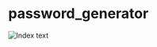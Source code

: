 # password_generator

![Index text](https://drive.usercontent.google.com/download?id=1IMhX4h1moHIJ4SAK8ZujKdd8TVzWsLDu&export=view)
